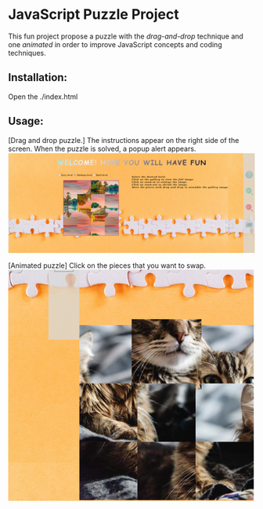 # JavaScript Puzzle Project

This fun project propose a puzzle with the _drag-and-drop_ technique and one _animated_ in order to improve JavaScript concepts and coding techniques.

## Installation:

Open the ./index.html

## Usage:

[Drag and drop puzzle.]
The instructions appear on the right side of the screen. When the puzzle is solved, a popup alert appears.
![](./media/screenshots/Screenshot%202023-09-27%20225007.png)

[Animated puzzle]
Click on the pieces that you want to swap.
![](./media/screenshots/Screenshot%202023-09-27%20225118.png)





